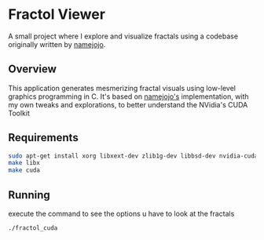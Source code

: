 # Fractol Viewer

A small project where I explore and visualize fractals using a codebase originally written by [namejojo](https://github.com/namejojo).

## Overview

This application generates mesmerizing fractal visuals using low-level graphics programming in C. It's based on [namejojo's](https://github.com/namejojo/fractol) implementation, with my own tweaks and explorations, to better understand the NVidia's CUDA Toolkit

## Requirements

```bash
sudo apt-get install xorg libxext-dev zlib1g-dev libbsd-dev nvidia-cuda-toolkit
make libx
make cuda
```

## Running 
execute the command to see the options u have to look at the fractals

```bash
./fractol_cuda
```